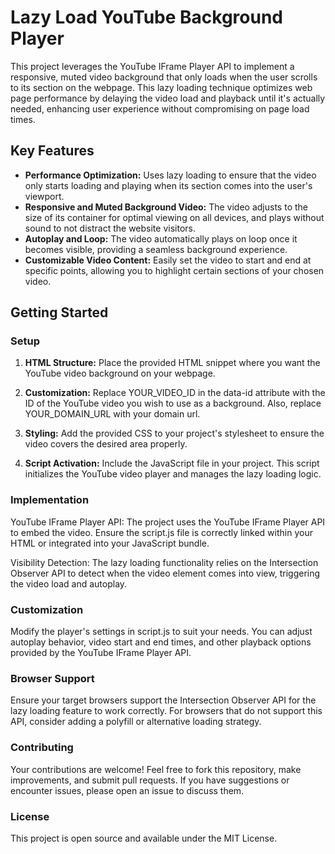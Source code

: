 # Lazy Load YouTube Background Player

This project leverages the YouTube IFrame Player API to implement a responsive, muted video background that only loads when the user scrolls to its section on the webpage. This lazy loading technique optimizes web page performance by delaying the video load and playback until it's actually needed, enhancing user experience without compromising on page load times.

## Key Features

- **Performance Optimization:** Uses lazy loading to ensure that the video only starts loading and playing when its section comes into the user's viewport.
- **Responsive and Muted Background Video:** The video adjusts to the size of its container for optimal viewing on all devices, and plays without sound to not distract the website visitors.
- **Autoplay and Loop:** The video automatically plays on loop once it becomes visible, providing a seamless background experience.
- **Customizable Video Content:** Easily set the video to start and end at specific points, allowing you to highlight certain sections of your chosen video.

## Getting Started

### Setup

1. **HTML Structure:** Place the provided HTML snippet where you want the YouTube video background on your webpage.

    <div class="youtube-bg" id="player-container">
        <div id="player" data-id="YOUR_VIDEO_ID"></div>
    </div>

2. **Customization:** Replace YOUR_VIDEO_ID in the data-id attribute with the ID of the YouTube video you wish to use as a background. Also, replace YOUR_DOMAIN_URL with your domain url.

3. **Styling:** Add the provided CSS to your project's stylesheet to ensure the video covers the desired area properly.

4. **Script Activation:** Include the JavaScript file in your project. This script initializes the YouTube video player and manages the lazy loading logic.

### Implementation
YouTube IFrame Player API: The project uses the YouTube IFrame Player API to embed the video. Ensure the script.js file is correctly linked within your HTML or integrated into your JavaScript bundle.

Visibility Detection: The lazy loading functionality relies on the Intersection Observer API to detect when the video element comes into view, triggering the video load and autoplay.

### Customization
Modify the player's settings in script.js to suit your needs. You can adjust autoplay behavior, video start and end times, and other playback options provided by the YouTube IFrame Player API.

### Browser Support
Ensure your target browsers support the Intersection Observer API for the lazy loading feature to work correctly. For browsers that do not support this API, consider adding a polyfill or alternative loading strategy.

### Contributing
Your contributions are welcome! Feel free to fork this repository, make improvements, and submit pull requests. If you have suggestions or encounter issues, please open an issue to discuss them.

### License
This project is open source and available under the MIT License.
